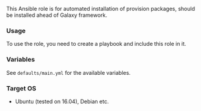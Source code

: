 This Ansible role is for automated installation of provision packages, 
should be installed ahead of Galaxy framework. 

### Usage ###
To use the role, you need to create a playbook and include this role in it.

### Variables ###
See `defaults/main.yml` for the available variables.

### Target OS ###
- Ubuntu (tested on 16.04), Debian etc.
